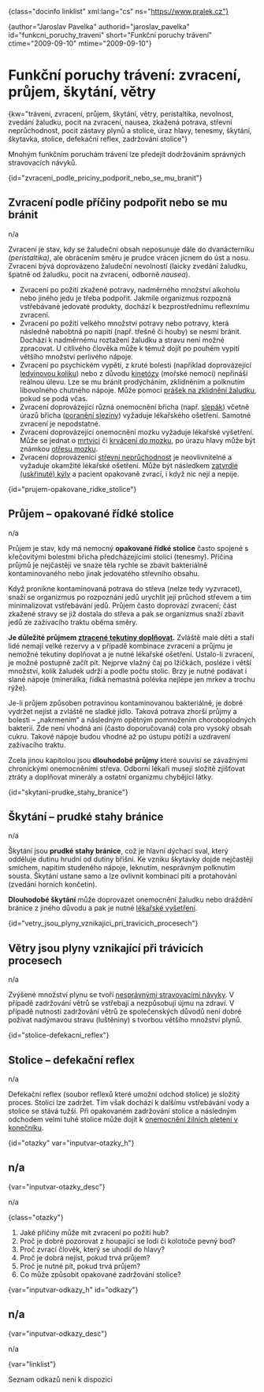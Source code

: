 
{class="docinfo linklist" xml:lang="cs" ns="https://www.pralek.cz"}

{author="Jaroslav Pavelka" authorid="jaroslav\_pavelka" id="funkcni\_poruchy_traveni" short="Funkční poruchy trávení" ctime="2009-09-10" mtime="2009-09-10"}

# Funkční poruchy trávení: zvracení, průjem, škytání, větry

{kw="trávení, zvracení, průjem, škytání, větry, peristaltika, nevolnost, zvedání žaludku, pocit na zvracení, nausea, zkažená potrava, střevní neprůchodnost, pocit zástavy plynů a stolice, úraz hlavy, tenesmy, škytání, škytavka, stolice, defekační reflex, zadržování stolice"}

Mnohým funkčním poruchám trávení lze předejít dodržováním správných stravovacích návyků.

{id="zvraceni\_podle\_priciny\_podporit\_nebo\_se\_mu_branit"}

## Zvracení podle příčiny podpořit nebo se mu bránit

n/a

Zvracení je stav, kdy se žaludeční obsah neposunuje dále do dvanácterníku _(peristaltika)_, ale obrácením směru je prudce vrácen jícnem do úst a nosu. Zvracení bývá doprovázeno žaludeční nevolností (laicky zvedání žaludku, špatně od žaludku, pocit na zvracení, odborně _nausea_).

  * Zvracení po požití zkažené potravy, nadměrného množství alkoholu nebo jiného jedu je třeba podpořit. Jakmile organizmus rozpozná vstřebávané jedovaté produkty, dochází k bezprostřednímu reflexnímu zvracení.
  * Zvracení po požití velkého množství potravy nebo potravy, která následně nabobtná po napití (např. třešně či houby) se nesmí bránit. Dochází k nadměrnému roztažení žaludku a stravu není možné zpracovat. U citlivého člověka může k témuž dojít po pouhém vypití většího množství perlivého nápoje.
  * Zvracení po psychickém vypětí, z kruté bolesti (například doprovázející [ledvinovou koliku][1]) nebo z důvodu [kinetózy][2] (mořské nemoci) nepřináší reálnou úlevu. Lze se mu bránit prodýcháním, zklidněním a polknutím libovolného chutného nápoje. Může pomoci [prášek na zklidnění žaludku][3], pokud se podá včas.
  * Zvracení doprovázející různá onemocnění břicha (např. [slepák][4]) včetně úrazů břicha ([poranění sleziny][5]) vyžaduje lékařského ošetření. Samotné zvracení je nepodstatné.
  * Zvracení doprovázející onemocnění mozku vyžaduje lékařské vyšetření. Může se jednat o [mrtvici][6] či [krvácení do mozku][7], po úrazu hlavy může být známkou [otřesu mozku][8].
  * Zvracení doprovázenící [střevní neprůchodnost][9] je neovlivnitelné a vyžaduje okamžité lékařské ošetření. Může být následkem [zatvrdlé (uskřinuté) kýly][10] a pacient opakovaně zvrací, i když nic nejí a nepije.

{id="prujem-opakovane\_ridke\_stolice"}

## Průjem – opakované řídké stolice

n/a

Průjem je stav, kdy má nemocný **opakované řídké stolice** často spojené s křečovitými bolestmi břicha předcházejícími stolici (tenesmy). Příčina průjmů je nejčastěji ve snaze těla rychle se zbavit bakteriálně kontaminovaného nebo jinak jedovatého střevního obsahu.

Když pronikne kontaminovaná potrava do střeva (nelze tedy vyzvracet), snaží se organizmus po rozpoznání jedů urychlit její průchod střevem a tím minimalizovat vstřebávání jedů. Průjem často doprovází zvracení; část zkažené stravy se již dostala do střeva a pak se organizmus snaží zbavit jedů ze zažívacího traktu oběma směry.

**Je důležité průjmem [ztracené tekutiny doplňovat][11].** Zvláště malé děti a staří lidé nemají velké rezervy a v případě kombinace zvracení a průjmu je nemožné tekutiny doplňovat a je nutné lékařské ošetření. Ustalo-li zvracení, je možné postupně začít pít. Nejprve vlažný čaj po lžičkách, posléze i větší množství, kolik žaludek udrží a podle počtu stolic. Brzy je nutné podávat i slané nápoje (minerálka, řídká nemastná polévka nejlépe jen mrkev a trochu rýže).

Je-li průjem způsoben potravinou kontaminovanou bakteriálně, je dobré vydržet nejíst a zvláště ne sladké jídlo. Taková potrava zhorší průjmy a bolesti – „nakrmením“ a následným opětným pomnožením choroboplodných bakterií. Zde není vhodná ani (často doporučovaná) cola pro vysoký obsah cukru. Takové nápoje budou vhodné až po ústupu potíží a uzdravení zažívacího traktu.

Zcela jinou kapitolou jsou **dlouhodobé průjmy** které souvisí se závažnými chronickými onemocněními střeva. Odborní lékaři musejí složitě zjišťovat ztráty a doplňovat minerály a ostatní organizmu chybějící látky.

{id="skytani-prudke\_stahy\_branice"}

## Škytání – prudké stahy bránice

n/a

Škytání jsou **prudké stahy bránice**, což je hlavní dýchací sval, který odděluje dutinu hrudní od dutiny břišní. Ke vzniku škytavky dojde nejčastěji smíchem, napitím studeného nápoje, leknutím, nesprávným polknutím sousta. Škytání ustane samo a lze ovlivnit kombinací pití a protahování (zvedání horních končetin).

**Dlouhodobé škytání** může doprovázet onemocnění žaludku nebo dráždění bránice z jiného důvodu a pak je nutné [lékařské vyšetření][12].

{id="vetry\_jsou\_plyny\_vznikajici\_pri\_travicich\_procesech"}

## Větry jsou plyny vznikající při trávicích procesech

n/a

Zvýšené množství plynu se tvoří [nesprávnými stravovacími návyky][13]. V případě zadržování větrů se vstřebají a nezpůsobují újmu na zdraví. V případě nutnosti zadržování větrů ze společenských důvodů není dobré požívat nadýmavou stravu (luštěniny) s tvorbou většího množství plynů.

{id="stolice-defekacni_reflex"}

## Stolice – defekační reflex

n/a

Defekační reflex (soubor reflexů které umožní odchod stolice) je složitý proces. Stolici lze zadržet. Tím však dochází k dalšímu vstřebávání vody a stolice se stává tužší. Při opakovaném zadržování stolice a následným odchodem velmi tuhé stolice může dojít k [onemocnění žilních pletení v konečníku][14].

{id="otazky" var="inputvar-otazky_h"}

## n/a

{var="inputvar-otazky_desc"}

n/a

{class="otazky"}

  1. Jaké příčiny může mít zvracení po požití hub?
  2. Proč je dobré pozorovat z houpající se lodi či kolotoče pevný bod?
  3. Proč zvrací člověk, který se uhodil do hlavy?
  4. Proč je dobrá nejíst, pokud trvá průjem?
  5. Proč je nutné pít, pokud trvá průjem?
  6. Co může způsobit opakované zadržování stolice?

{var="inputvar-odkazy_h" id="odkazy"}

## n/a

{var="inputvar-odkazy_desc"}

n/a

{var="linklist"}

Seznam odkazů není k dispozici

 [1]: mocove_kameny
 [2]: kinetoza
 [3]: lekove_formy
 [4]: slepak
 [5]: poraneni_sleziny
 [6]: iktus
 [7]: subduralni_hematom
 [8]: otres_mozku
 [9]: strevni_nepruchodnost
 [10]: kyla
 [11]: vodni_rezim
 [12]: nalehavost_lekarskeho_vysetreni
 [13]: stravovaci_navyky
 [14]: krvaceni_z_konecniku

